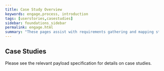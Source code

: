 ```yaml
---
title: Case Study Overview
keywords: engage,process, introduction
tags: [userstories,casestudies]
sidebar: foundations_sidebar
permalink: engage.html
summary: "These pages assist with requirements gathering and mapping stages of a FHIR ITK Messaging Solution development process."
---
```


## Case Studies  ##

Please see the relevant payload specification for details on case studies.


